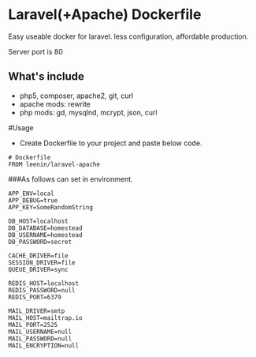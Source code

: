 # Laravel(+Apache) Dockerfile

Easy useable docker for laravel. less configuration, affordable production.

Server port is 80

## What's include

* php5, composer, apache2, git, curl
* apache mods: rewrite
* php mods: gd, mysqlnd, mcrypt, json, curl

#Usage

* Create Dockerfile to your project and paste below code.

```
# Dockerfile
FROM leenin/laravel-apache
```

###As follows can set in environment.

```
APP_ENV=local
APP_DEBUG=true
APP_KEY=SomeRandomString

DB_HOST=localhost
DB_DATABASE=homestead
DB_USERNAME=homestead
DB_PASSWORD=secret

CACHE_DRIVER=file
SESSION_DRIVER=file
QUEUE_DRIVER=sync

REDIS_HOST=localhost
REDIS_PASSWORD=null
REDIS_PORT=6379

MAIL_DRIVER=smtp
MAIL_HOST=mailtrap.io
MAIL_PORT=2525
MAIL_USERNAME=null
MAIL_PASSWORD=null
MAIL_ENCRYPTION=null
```
